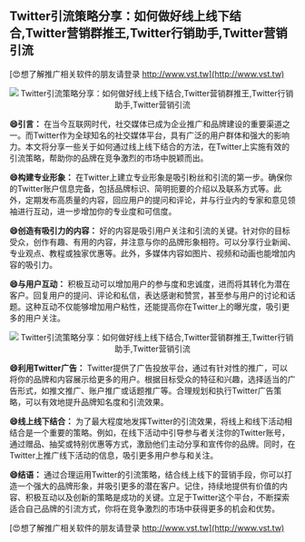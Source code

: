 ## **Twitter引流策略分享：如何做好线上线下结合,Twitter营销群推王,Twitter行销助手,Twitter营销引流**

[😍想了解推广相关软件的朋友请登录 http://www.vst.tw](http://www.vst.tw)

 <center><img src="https://vst.tw/MP4/tuiguang/png/8.png" alt="Twitter引流策略分享：如何做好线上线下结合,Twitter营销群推王,Twitter行销助手,Twitter营销引流"></center>

**😄引言：**
在当今互联网时代，社交媒体已成为企业推广和品牌建设的重要渠道之一。而Twitter作为全球知名的社交媒体平台，具有广泛的用户群体和强大的影响力。本文将分享一些关于如何通过线上线下结合的方法，在Twitter上实施有效的引流策略，帮助你的品牌在竞争激烈的市场中脱颖而出。

**😄构建专业形象：**
在Twitter上建立专业形象是吸引粉丝和引流的第一步。确保你的Twitter账户信息完备，包括品牌标识、简明扼要的介绍以及联系方式等。此外，定期发布高质量的内容，回应用户的提问和评论，并与行业内的专家和意见领袖进行互动，进一步增加你的专业度和可信度。

**😄创造有吸引力的内容：**
好的内容是吸引用户关注和引流的关键。针对你的目标受众，创作有趣、有用的内容，并注意与你的品牌形象相符。可以分享行业新闻、专业观点、教程或独家优惠等。此外，多媒体内容如图片、视频和动画也能增加内容的吸引力。

**😄与用户互动：**
积极互动可以增加用户的参与度和忠诚度，进而将其转化为潜在客户。回复用户的提问、评论和私信，表达感谢和赞赏，甚至参与用户的讨论和话题。这种互动不仅能够增加用户粘性，还能提高你在Twitter上的曝光度，吸引更多的用户关注。

 <center><img src="https://vst.tw/MP4/tuiguang/png/3.png" alt="Twitter引流策略分享：如何做好线上线下结合,Twitter营销群推王,Twitter行销助手,Twitter营销引流"></center>

**😄利用Twitter广告：**
Twitter提供了广告投放平台，通过有针对性的推广，可以将你的品牌和内容展示给更多的用户。根据目标受众的特征和兴趣，选择适当的广告形式，如推文推广、账户推广或话题推广等。合理规划和执行Twitter广告策略，可以有效地提升品牌知名度和引流效果。

**😄线上线下结合：**
为了最大程度地发挥Twitter的引流效果，将线上和线下活动相结合是一个重要的策略。例如，在线下活动中引导参与者关注你的Twitter账号，通过赠品、抽奖或特别优惠等方式，激励他们主动分享和宣传你的品牌。同时，在Twitter上推广线下活动的信息，吸引更多用户参与和关注。

**😄结语：**
通过合理运用Twitter的引流策略，结合线上线下的营销手段，你可以打造一个强大的品牌形象，并吸引更多的潜在客户。记住，持续地提供有价值的内容、积极互动以及创新的策略是成功的关键。立足于Twitter这个平台，不断探索适合自己品牌的引流方式，你将在竞争激烈的市场中获得更多的机会和优势。

[😍想了解推广相关软件的朋友请登录 http://www.vst.tw](http://www.vst.tw)



